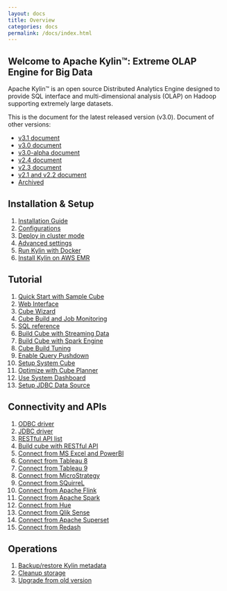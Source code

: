 ```yaml
---
layout: docs
title: Overview
categories: docs
permalink: /docs/index.html
---
```



Welcome to Apache Kylin™: Extreme OLAP Engine for Big Data
------------  

Apache Kylin™ is an open source Distributed Analytics Engine designed to provide SQL interface and multi-dimensional analysis (OLAP) on Hadoop supporting extremely large datasets.

This is the document for the latest released version (v3.0). Document of other versions: 
* [v3.1 document](/docs31)
* [v3.0 document](/docs30)
* [v3.0-alpha document](/docs30)
* [v2.4 document](/docs24)
* [v2.3 document](/docs23)
* [v2.1 and v2.2 document](/docs21/)
* [Archived](/archive/)

Installation & Setup
------------  
1. [Installation Guide](install/index.html)
2. [Configurations](install/configuration.html)
3. [Deploy in cluster mode](install/kylin_cluster.html)
4. [Advanced settings](install/advance_settings.html)
5. [Run Kylin with Docker](install/kylin_docker.html)
6. [Install Kylin on AWS EMR](install/kylin_aws_emr.html)

Tutorial
------------  
1. [Quick Start with Sample Cube](tutorial/kylin_sample.html)
2. [Web Interface](tutorial/web.html)
3. [Cube Wizard](tutorial/create_cube.html)
4. [Cube Build and Job Monitoring](tutorial/cube_build_job.html)
5. [SQL reference](tutorial/sql_reference.html)
6. [Build Cube with Streaming Data](tutorial/cube_streaming.html)
7. [Build Cube with Spark Engine](tutorial/cube_spark.html)
8. [Cube Build Tuning](tutorial/cube_build_performance.html)
9. [Enable Query Pushdown](tutorial/query_pushdown.html)
10. [Setup System Cube](tutorial/setup_systemcube.html)
11. [Optimize with Cube Planner](tutorial/use_cube_planner.html)
12. [Use System Dashboard](tutorial/use_dashboard.html)
13. [Setup JDBC Data Source](tutorial/setup_jdbc_datasource.html)


Connectivity and APIs
------------  
1. [ODBC driver](tutorial/odbc.html)
2. [JDBC driver](howto/howto_jdbc.html)
3. [RESTful API list](howto/howto_use_restapi.html)
4. [Build cube with RESTful API](howto/howto_build_cube_with_restapi.html)
5. [Connect from MS Excel and PowerBI](tutorial/powerbi.html)
6. [Connect from Tableau 8](tutorial/tableau.html)
7. [Connect from Tableau 9](tutorial/tableau_91.html)
8. [Connect from MicroStrategy](tutorial/microstrategy.html)
9. [Connect from SQuirreL](tutorial/squirrel.html)
10. [Connect from Apache Flink](tutorial/flink.html)
11. [Connect from Apache Spark](tutorial/spark.html)
12. [Connect from Hue](tutorial/hue.html)
13. [Connect from Qlik Sense](tutorial/Qlik.html)
14. [Connect from Apache Superset](tutorial/superset.html)
15. [Connect from Redash](/blog/2018/05/08/redash-kylin-plugin-strikingly/)


Operations
------------  
1. [Backup/restore Kylin metadata](howto/howto_backup_metadata.html)
2. [Cleanup storage](howto/howto_cleanup_storage.html)
3. [Upgrade from old version](howto/howto_upgrade.html)



